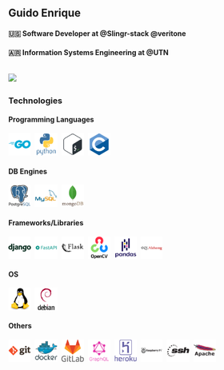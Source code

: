 
## Guido Enrique 
#### :us: Software Developer at @Slingr-stack @veritone 
#### :argentina: Information Systems Engineering at @UTN

## ![](https://komarev.com/ghpvc/?username=guidoenr&label=Profile+Views)

### Technologies
#### Programming Languages
<img src="https://github.com/devicons/devicon/blob/master/icons/go/go-original-wordmark.svg" title="Golang" alt="Golang" width="45" height="45"/>&nbsp;
<img src="https://github.com/devicons/devicon/blob/master/icons/python/python-original-wordmark.svg" title="Python" alt="Python" width="45" height="45"/>&nbsp;
<img src="https://github.com/devicons/devicon/blob/master/icons/bash/bash-original.svg" title="Bash" alt="Bash" width="45" height="45"/>&nbsp;
<img src="https://github.com/devicons/devicon/blob/master/icons/c/c-original.svg" title="CC" alt="CC" width="45" height="45"/>&nbsp;

#### DB Engines
<img src="https://github.com/devicons/devicon/blob/master/icons/postgresql/postgresql-original-wordmark.svg" title="CC" alt="CC" width="45"/>&nbsp;
<img src="https://github.com/devicons/devicon/blob/master/icons/mysql/mysql-original-wordmark.svg" title="CC" alt="CC" width="45" height="45"/>&nbsp;
<img src="https://github.com/devicons/devicon/blob/master/icons/mongodb/mongodb-original-wordmark.svg" title="CC" alt="CC" width="45" height="45"/>&nbsp;

#### Frameworks/Libraries
<img src="https://github.com/devicons/devicon/blob/master/icons/django/django-plain-wordmark.svg" title="CC" alt="CC" width="45" height="45"/>&nbsp;
<img src="https://github.com/devicons/devicon/blob/master/icons/fastapi/fastapi-original-wordmark.svg" title="CC" alt="CC" width="45" height="45"/>&nbsp;
<img src="https://github.com/devicons/devicon/blob/master/icons/flask/flask-original-wordmark.svg" title="CC" alt="CC" width="45" height="45"/>&nbsp;
<img src="https://github.com/devicons/devicon/blob/master/icons/opencv/opencv-original-wordmark.svg" title="CC" alt="CC" width="45" height="45"/>&nbsp;
<img src="https://github.com/devicons/devicon/blob/master/icons/pandas/pandas-original-wordmark.svg" title="CC" alt="CC" width="45" height="45"/>&nbsp;
<img src="https://github.com/devicons/devicon/blob/master/icons/sqlalchemy/sqlalchemy-original-wordmark.svg" title="CC" alt="CC" width="45" height="45"/>&nbsp;

#### OS
<img src="https://github.com/devicons/devicon/blob/master/icons/linux/linux-original.svg"  title="Linux" alt="Linuz" width="45" height="45"/>&nbsp;
<img src="https://github.com/devicons/devicon/blob/master/icons/debian/debian-original-wordmark.svg" title="Debian" alt="Debian" width="45" height="45"/>&nbsp;

#### Others
  
<img src="https://github.com/devicons/devicon/blob/master/icons/git/git-original-wordmark.svg" title="Git" alt="Git" width="45" height="45"/>&nbsp;
<img src="https://github.com/devicons/devicon/blob/master/icons/docker/docker-original-wordmark.svg" title="CC" alt="CC" width="45" height="45"/>&nbsp;
<img src="https://github.com/devicons/devicon/blob/master/icons/gitlab/gitlab-original-wordmark.svg" title="CC" alt="CC" width="45" height="45"/>&nbsp;
<img src="https://github.com/devicons/devicon/blob/master/icons/graphql/graphql-plain-wordmark.svg" title="CC" alt="CC" width="45" height="45"/>&nbsp;
<img src="https://github.com/devicons/devicon/blob/master/icons/heroku/heroku-original-wordmark.svg" title="CC" alt="CC" width="45" height="45"/>&nbsp;
<img src="https://github.com/devicons/devicon/blob/master/icons/raspberrypi/raspberrypi-line-wordmark.svg" title="CC" alt="CC" width="45" height="45"/>&nbsp;
<img src="https://github.com/devicons/devicon/blob/master/icons/ssh/ssh-original-wordmark.svg" title="CC" alt="CC" width="45" height="45"/>&nbsp;
<img src="https://github.com/devicons/devicon/blob/master/icons/apache/apache-original-wordmark.svg" title="CC" alt="CC" width="45" height="45"/>&nbsp;








